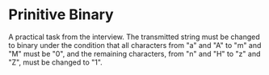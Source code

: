 # Prinitive Binary

A practical task from the interview. The transmitted string must be changed to binary under the condition that all characters from "a" and "A" to "m" and "M" must be "0", and the remaining characters, from "n" and "H" to "z" and "Z", must be changed to "1".

